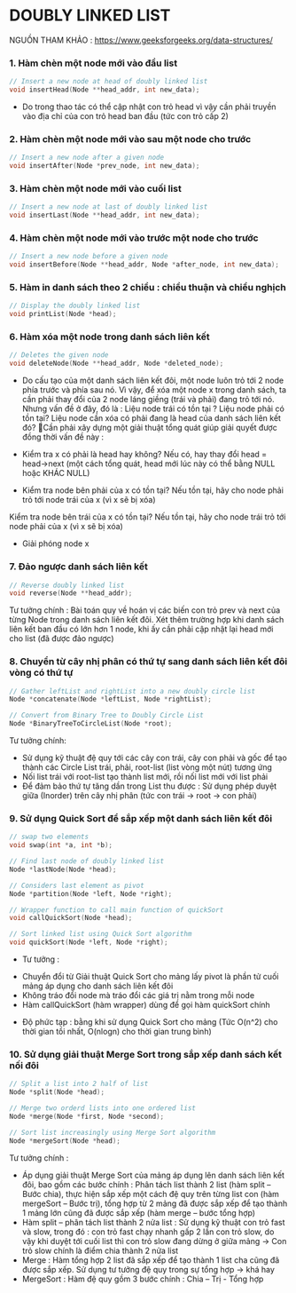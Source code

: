 # DOUBLY LINKED LIST

NGUỒN THAM KHẢO : https://www.geeksforgeeks.org/data-structures/

### 1.	Hàm chèn một node mới vào đầu list
```C++
// Insert a new node at head of doubly linked list
void insertHead(Node **head_addr, int new_data);
```
-	Do trong thao tác có thể cập nhật con trỏ head vì vậy cần phải truyền vào địa chỉ của con trỏ head ban đầu (tức con trỏ cấp 2)

### 2.	Hàm chèn một node mới vào sau một node cho trước
```C++
// Insert a new node after a given node
void insertAfter(Node *prev_node, int new_data);
```
### 3.	Hàm chèn một node mới vào cuối list
```C++
// Insert a new node at last of doubly linked list
void insertLast(Node **head_addr, int new_data);
```
### 4.	Hàm chèn một node mới vào trước một node cho trước
```C++
// Insert a new node before a given node
void insertBefore(Node **head_addr, Node *after_node, int new_data);
```
### 5.	Hàm in danh sách theo 2 chiều : chiều thuận và chiều nghịch
```C++
// Display the doubly linked list
void printList(Node *head);
```
### 6.	Hàm xóa một node trong danh sách liên kết
```C++
// Deletes the given node
void deleteNode(Node **head_addr, Node *deleted_node);
```

-	Do cấu tạo của một danh sách liên kết đôi, một node luôn trỏ tới 2 node phía trước và phía sau nó. Vì vậy, để xóa một node x trong danh sách, ta cần phải thay đổi của 2 node láng giềng (trái và phải) đang trỏ tới nó. Nhưng vấn đề ở đây, đó là : Liệu node trái có tồn tại ? Liệu node phải có tồn tại? Liệu node cần xóa có phải đang là head của danh sách liên kết đó? Cần phải xây dựng một giải thuật tổng quát giúp giải quyết được đồng thời vấn đề này : 

+ Kiểm tra x có phải là head hay không? Nếu có, hay thay đổi 
head = head->next (một cách tổng quát, head mới lúc này có thể bằng NULL hoặc KHÁC NULL)

+ Kiểm tra node bên phải của x có tồn tại? Nếu tồn tại, hãy cho node phải trỏ tới node trái của x (vì x sẽ bị xóa)

 Kiểm tra node bên trái của x có tồn tại? Nếu tồn tại, hãy cho node trái trỏ tới node phải của x (vì x sẽ bị xóa)

+ Giải phóng node x

### 7.	Đảo ngược danh sách liên kết
```C++
// Reverse doubly linked list
void reverse(Node **head_addr);
```
Tư tưởng chính : Bài toán quy về hoán vị các biến con trỏ prev và next của từng Node trong danh sách liên kết đôi. Xét thêm trường hợp khi danh sách liên kết ban đầu có lớn hơn 1 node, khi ấy cần phải cập nhật lại head mới cho list (đã được đảo ngược)

### 8.	Chuyển từ cây nhị phân có thứ tự sang danh sách liên kết đôi vòng có thứ tự
```C++
// Gather leftList and rightList into a new doubly circle list
Node *concatenate(Node *leftList, Node *rightList);

// Convert from Binary Tree to Doubly Circle List
Node *BinaryTreeToCircleList(Node *root);
```
Tư tưởng chính: 
-	Sử dụng kỹ thuật đệ quy tới các cây con trái, cây con phải và gốc để tạo thành các Circle List trái, phải, root-list (list vòng một nút) tương ứng
-	Nối list trái với root-list tạo thành list mới, rồi nối list mới với list phải 
-	Để đảm bảo thứ tự tăng dần trong List thu được : Sử dụng phép duyệt giữa (Inorder) trên cây nhị phân (tức con trái -> root -> con phải)

### 9.	Sử dụng Quick Sort để sắp xếp một danh sách liên kết đôi

```C++
// swap two elements
void swap(int *a, int *b);

// Find last node of doubly linked list
Node *lastNode(Node *head);

// Considers last element as pivot
Node *partition(Node *left, Node *right);

// Wrapper function to call main function of quickSort
void callQuickSort(Node *head);

// Sort linked list using Quick Sort algorithm
void quickSort(Node *left, Node *right);

```
-	Tư tưởng :
+ Chuyển đổi từ Giải thuật Quick Sort cho mảng lấy pivot là phần tử cuối mảng áp dụng cho danh sách liên kết đôi
+ Không tráo đổi node mà tráo đổi các giá trị nằm trong mỗi node
+ Hàm callQuickSort (hàm wrapper) dùng để gọi hàm quickSort chính
-	Độ phức tạp : bằng khi sử dụng Quick Sort cho mảng (Tức O(n^2) cho thời gian tồi nhất, O(nlogn) cho thời gian trung bình)


### 10.	 Sử dụng giải thuật Merge Sort trong sắp xếp danh sách kết nối đôi
```C++
// Split a list into 2 half of list
Node *split(Node *head);

// Merge two orderd lists into one ordered list
Node *merge(Node *first, Node *second);

// Sort list increasingly using Merge Sort algorithm
Node *mergeSort(Node *head);
```
Tư tưởng chính : 
-	Áp dụng giải thuật Merge Sort của mảng áp dụng lên danh sách liên kết đôi, bao gồm các bước chính : Phân tách list thành 2 list (hàm split – Bước chia), thực hiện sắp xếp một cách đệ quy trên từng list con (hàm mergeSort – Bước trị), tổng hợp từ 2 mảng đã được sắp xếp để tạo thành 1 mảng lớn cũng đã được sắp xếp (hàm merge – bước tổng hợp)
-	Hàm split – phân tách list thành 2 nửa list : Sử dụng kỹ thuật con trỏ fast và slow, trong đó : con trỏ fast chạy nhanh gấp 2 lần con trỏ slow, do vậy khi duyệt tới cuối list thì con trỏ slow đang dừng ở giữa mảng -> Con trỏ slow chính là điểm chia thành 2 nửa list
-	Merge : Hàm tổng hợp 2 list đã sắp xếp để tạo thành 1 list cha cũng đã được sắp xếp. Sử dụng tư tưởng đệ quy trong sự tổng hợp -> khá hay
-	MergeSort : Hàm đệ quy gồm 3 bước chính : Chia – Trị - Tổng hợp
